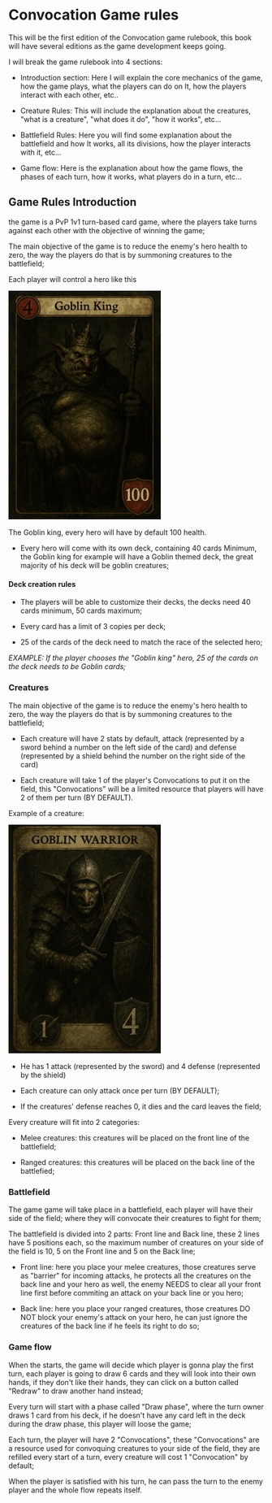 # Convocation Game rules

This will be the first edition of the Convocation game rulebook, this book will have several editions as the game development keeps going.

I will break the game rulebook into 4 sections: 

- Introduction section: Here I will explain the core mechanics of the game, how the game plays, what the players can do on It, how the players interact with each other, etc..

- Creature Rules: This will include the explanation about the creatures, "what is a creature", "what does it do", "how it works", etc...

- Battlefield Rules: Here you will find some explanation about the battlefield and how It works, all its divisions, how the player interacts with it, etc...

- Game flow: Here is the explanation about how the game flows, the phases of each turn, how it works, what players do in a turn, etc...

<h2>Game Rules Introduction</h2>

the game is a PvP 1v1 turn-based card game, where the players take turns against each other with the objective of winning the game;

The main objective of the game is to reduce the enemy's hero health to zero, the way the players do that is by summoning creatures to the battlefield;

Each player will control a hero like this

<img src="goblin-king.webp" alt="Goblin king example" width="300px">

The Goblin king, every hero will have by default 100 health.

- Every hero will come with its own deck, containing 40 cards Minimum, the Goblin king for example will have a Goblin themed deck, the great majority of his deck will be goblin creatures;

<h4>Deck creation rules</h4>

- The players will be able to customize their decks, the decks need 40 cards minimum, 50 cards maximum;

- Every card has a limit of 3 copies per deck;

- 25 of the cards of the deck need to match the race of the selected hero;

<em>EXAMPLE: If the player chooses the "Goblin king" hero, 25 of the cards on the deck needs to be Goblin cards;</em>

<h3>Creatures</h3>

The main objective of the game is to reduce the enemy's hero health to zero, the way the players do that is by summoning creatures to the battlefield;

- Each creature will have 2 stats by default, attack (represented by a sword behind a number on the left side of the card) and defense (represented by a shield behind the number on the right side of the card)

- Each creature will take 1 of the player's Convocations to put it on the field, this "Convocations" will be a limited resource that players will have 2 of them per turn (BY DEFAULT).

Example of a creature: 

<img src="goblin-warrior.png" alt="Goblin creature example" width="300px">

- He has 1 attack (represented by the sword) and 4 defense (represented by the shield)

- Each creature can only attack once per turn (BY DEFAULT);

- If the creatures' defense reaches 0, it dies and the card leaves the field;

Every creature will fit into 2 categories: 

- Melee creatures: this creatures will be placed on the front line of the battlefield;

- Ranged creatures: this creatures will be placed on the back line of the battlefied;

<h3>Battlefield</h3>

The game game will take place in a battlefield, each player will have their side of the field; where they will convocate their creatures to fight for them;

The battlefield is divided into 2 parts: Front line and Back line, these 2 lines have 5 positions each, so the maximum number of creatures on your side of the field is 10, 5 on the Front line and 5 on the Back line; 

- Front line: here you place your melee creatures, those creatures serve as "barrier" for incoming attacks, he protects all the creatures on the back line and your hero as well, the enemy NEEDS to clear all your front line first before commiting an attack on your back line or you hero;

- Back line: here you place your ranged creatures, those creatures DO NOT block your enemy's attack on your hero, he can just ignore the creatures of the back line if he feels its right to do so;

<h3>Game flow</h3>

When the starts, the game will decide which player is gonna play the first turn, each player is going to draw 6 cards and they will look into their own hands, if they don't like their hands, they can click on a button called "Redraw" to draw another hand instead;

Every turn will start with a phase called "Draw phase", where the turn owner draws 1 card from his deck, if he doesn't have any card left in the deck during the draw phase, this player will loose the game;

Each turn, the player will have 2 "Convocations", these "Convocations" are a resource used for convoquing creatures to your side of the field, they are refilled every start of a turn, every creature will cost 1 "Convocation" by default;

When the player is satisfied with his turn, he can pass the turn to the enemy player and the whole flow repeats itself.